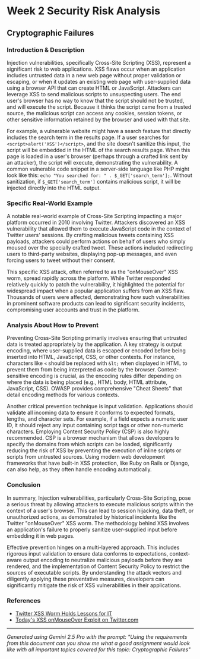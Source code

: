 # Week 2 Security Risk Analysis

## Cryptographic Failures

### Introduction & Description
Injection vulnerabilities, specifically Cross-Site Scripting (XSS), represent a significant risk to web applications. XSS flaws occur when an application includes untrusted data in a new web page without proper validation or escaping, or when it updates an existing web page with user-supplied data using a browser API that can create HTML or JavaScript. Attackers can leverage XSS to send malicious scripts to unsuspecting users. The end user's browser has no way to know that the script should not be trusted, and will execute the script. Because it thinks the script came from a trusted source, the malicious script can access any cookies, session tokens, or other sensitive information retained by the browser and used with that site.

For example, a vulnerable website might have a search feature that directly includes the search term in the results page. If a user searches for `<script>alert('XSS')</script>`, and the site doesn't sanitize this input, the script will be embedded in the HTML of the search results page. When this page is loaded in a user's browser (perhaps through a crafted link sent by an attacker), the script will execute, demonstrating the vulnerability. A common vulnerable code snippet in a server-side language like PHP might look like this: `echo "You searched for: " . $_GET['search_term'];`. Without sanitization, if `$_GET['search_term']` contains malicious script, it will be injected directly into the HTML output.

### Specific Real-World Example
A notable real-world example of Cross-Site Scripting impacting a major platform occurred in 2010 involving Twitter. Attackers discovered an XSS vulnerability that allowed them to execute JavaScript code in the context of Twitter users' sessions. By crafting malicious tweets containing XSS payloads, attackers could perform actions on behalf of users who simply moused over the specially crafted tweet. These actions included redirecting users to third-party websites, displaying pop-up messages, and even forcing users to tweet without their consent.

This specific XSS attack, often referred to as the "onMouseOver" XSS worm, spread rapidly across the platform. While Twitter responded relatively quickly to patch the vulnerability, it highlighted the potential for widespread impact when a popular application suffers from an XSS flaw. Thousands of users were affected, demonstrating how such vulnerabilities in prominent software products can lead to significant security incidents, compromising user accounts and trust in the platform.

### Analysis About How to Prevent
Preventing Cross-Site Scripting primarily involves ensuring that untrusted data is treated appropriately by the application. A key strategy is output encoding, where user-supplied data is escaped or encoded before being inserted into HTML, JavaScript, CSS, or other contexts. For instance, characters like `<` should be replaced with `&lt;` when displayed in HTML to prevent them from being interpreted as code by the browser. Context-sensitive encoding is crucial, as the encoding rules differ depending on where the data is being placed (e.g., HTML body, HTML attribute, JavaScript, CSS). OWASP provides comprehensive "Cheat Sheets" that detail encoding methods for various contexts.

Another critical prevention technique is input validation. Applications should validate all incoming data to ensure it conforms to expected formats, lengths, and character sets. For example, if a field expects a numeric user ID, it should reject any input containing script tags or other non-numeric characters. Employing Content Security Policy (CSP) is also highly recommended. CSP is a browser mechanism that allows developers to specify the domains from which scripts can be loaded, significantly reducing the risk of XSS by preventing the execution of inline scripts or scripts from untrusted sources. Using modern web development frameworks that have built-in XSS protection, like Ruby on Rails or Django, can also help, as they often handle encoding automatically.

### Conclusion
In summary, Injection vulnerabilities, particularly Cross-Site Scripting, pose a serious threat by allowing attackers to execute malicious scripts within the context of a user's browser. This can lead to session hijacking, data theft, or unauthorized actions, as demonstrated by historical incidents like the Twitter "onMouseOver" XSS worm. The methodology behind XSS involves an application's failure to properly sanitize user-supplied input before embedding it in web pages.

Effective prevention hinges on a multi-layered approach. This includes rigorous input validation to ensure data conforms to expectations, context-aware output encoding to neutralize malicious payloads before they are rendered, and the implementation of Content Security Policy to restrict the sources of executable scripts. By understanding the attack vectors and diligently applying these preventative measures, developers can significantly mitigate the risk of XSS vulnerabilities in their applications.

### References
- [Twitter XSS Worm Holds Lessons for IT](https://www.pcworld.com/article/503343/twitter_xss_worm_holds_lessons_for_it.html)
- [Today's XSS onMouseOver Exploit on Twitter.com](https://stackoverflow.com/questions/3762746/todays-xss-onmouseover-exploit-on-twitter-com)

---
*Generated using Gemini 2.5 Pro with the prompt: "Using the requirements from this document can you show me what a good assignment would look like with all important topics covered for this topic: Cryptographic Failures"*